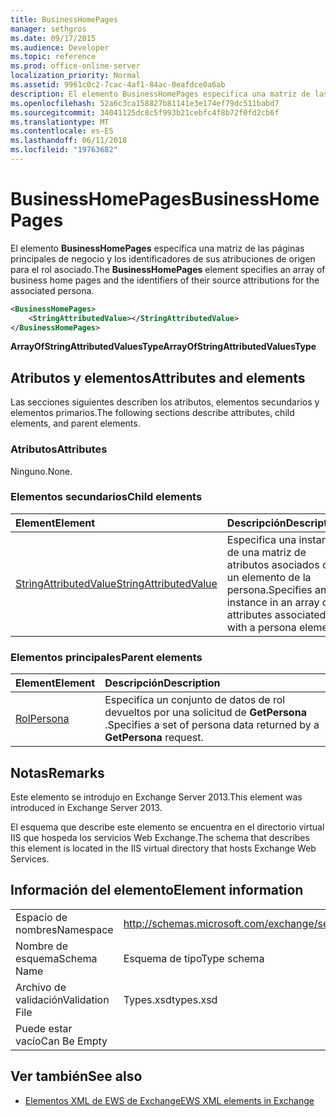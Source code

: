 ```yaml
---
title: BusinessHomePages
manager: sethgros
ms.date: 09/17/2015
ms.audience: Developer
ms.topic: reference
ms.prod: office-online-server
localization_priority: Normal
ms.assetid: 9961c0c2-7cac-4af1-84ac-0eafdce0a6ab
description: El elemento BusinessHomePages especifica una matriz de las páginas principales de negocio y los identificadores de sus atribuciones de origen para el rol asociado.
ms.openlocfilehash: 52a6c3ca158827b81141e3e174ef79dc511babd7
ms.sourcegitcommit: 34041125dc8c5f993b21cebfc4f8b72f0fd2cb6f
ms.translationtype: MT
ms.contentlocale: es-ES
ms.lasthandoff: 06/11/2018
ms.locfileid: "19763682"
---
```

# <a name="businesshomepages"></a><span data-ttu-id="89015-103">BusinessHomePages</span><span class="sxs-lookup"><span data-stu-id="89015-103">BusinessHomePages</span></span>

<span data-ttu-id="89015-104">El elemento **BusinessHomePages** especifica una matriz de las páginas principales de negocio y los identificadores de sus atribuciones de origen para el rol asociado.</span><span class="sxs-lookup"><span data-stu-id="89015-104">The **BusinessHomePages** element specifies an array of business home pages and the identifiers of their source attributions for the associated persona.</span></span> 
  
```XML
<BusinessHomePages>
    <StringAttributedValue></StringAttributedValue>
</BusinessHomePages>
```

 <span data-ttu-id="89015-105">**ArrayOfStringAttributedValuesType**</span><span class="sxs-lookup"><span data-stu-id="89015-105">**ArrayOfStringAttributedValuesType**</span></span>
## <a name="attributes-and-elements"></a><span data-ttu-id="89015-106">Atributos y elementos</span><span class="sxs-lookup"><span data-stu-id="89015-106">Attributes and elements</span></span>

<span data-ttu-id="89015-107">Las secciones siguientes describen los atributos, elementos secundarios y elementos primarios.</span><span class="sxs-lookup"><span data-stu-id="89015-107">The following sections describe attributes, child elements, and parent elements.</span></span>
  
### <a name="attributes"></a><span data-ttu-id="89015-108">Atributos</span><span class="sxs-lookup"><span data-stu-id="89015-108">Attributes</span></span>

<span data-ttu-id="89015-109">Ninguno.</span><span class="sxs-lookup"><span data-stu-id="89015-109">None.</span></span>
  
### <a name="child-elements"></a><span data-ttu-id="89015-110">Elementos secundarios</span><span class="sxs-lookup"><span data-stu-id="89015-110">Child elements</span></span>

|<span data-ttu-id="89015-111">**Element**</span><span class="sxs-lookup"><span data-stu-id="89015-111">**Element**</span></span>|<span data-ttu-id="89015-112">**Descripción**</span><span class="sxs-lookup"><span data-stu-id="89015-112">**Description**</span></span>|
|:-----|:-----|
|[<span data-ttu-id="89015-113">StringAttributedValue</span><span class="sxs-lookup"><span data-stu-id="89015-113">StringAttributedValue</span></span>](stringattributedvalue.md) <br/> |<span data-ttu-id="89015-114">Especifica una instancia de una matriz de atributos asociados con un elemento de la persona.</span><span class="sxs-lookup"><span data-stu-id="89015-114">Specifies an instance in an array of attributes associated with a persona element.</span></span>  <br/> |
   
### <a name="parent-elements"></a><span data-ttu-id="89015-115">Elementos principales</span><span class="sxs-lookup"><span data-stu-id="89015-115">Parent elements</span></span>

|<span data-ttu-id="89015-116">**Element**</span><span class="sxs-lookup"><span data-stu-id="89015-116">**Element**</span></span>|<span data-ttu-id="89015-117">**Descripción**</span><span class="sxs-lookup"><span data-stu-id="89015-117">**Description**</span></span>|
|:-----|:-----|
|[<span data-ttu-id="89015-118">Rol</span><span class="sxs-lookup"><span data-stu-id="89015-118">Persona</span></span>](persona.md) <br/> |<span data-ttu-id="89015-119">Especifica un conjunto de datos de rol devueltos por una solicitud de **GetPersona** .</span><span class="sxs-lookup"><span data-stu-id="89015-119">Specifies a set of persona data returned by a **GetPersona** request.</span></span>  <br/> |
   
## <a name="remarks"></a><span data-ttu-id="89015-120">Notas</span><span class="sxs-lookup"><span data-stu-id="89015-120">Remarks</span></span>

<span data-ttu-id="89015-121">Este elemento se introdujo en Exchange Server 2013.</span><span class="sxs-lookup"><span data-stu-id="89015-121">This element was introduced in Exchange Server 2013.</span></span>
  
<span data-ttu-id="89015-122">El esquema que describe este elemento se encuentra en el directorio virtual IIS que hospeda los servicios Web Exchange.</span><span class="sxs-lookup"><span data-stu-id="89015-122">The schema that describes this element is located in the IIS virtual directory that hosts Exchange Web Services.</span></span>
  
## <a name="element-information"></a><span data-ttu-id="89015-123">Información del elemento</span><span class="sxs-lookup"><span data-stu-id="89015-123">Element information</span></span>

|||
|:-----|:-----|
|<span data-ttu-id="89015-124">Espacio de nombres</span><span class="sxs-lookup"><span data-stu-id="89015-124">Namespace</span></span>  <br/> |http://schemas.microsoft.com/exchange/services/2006/types  <br/> |
|<span data-ttu-id="89015-125">Nombre de esquema</span><span class="sxs-lookup"><span data-stu-id="89015-125">Schema Name</span></span>  <br/> |<span data-ttu-id="89015-126">Esquema de tipo</span><span class="sxs-lookup"><span data-stu-id="89015-126">Type schema</span></span>  <br/> |
|<span data-ttu-id="89015-127">Archivo de validación</span><span class="sxs-lookup"><span data-stu-id="89015-127">Validation File</span></span>  <br/> |<span data-ttu-id="89015-128">Types.xsd</span><span class="sxs-lookup"><span data-stu-id="89015-128">types.xsd</span></span>  <br/> |
|<span data-ttu-id="89015-129">Puede estar vacío</span><span class="sxs-lookup"><span data-stu-id="89015-129">Can Be Empty</span></span>  <br/> ||
   
## <a name="see-also"></a><span data-ttu-id="89015-130">Ver también</span><span class="sxs-lookup"><span data-stu-id="89015-130">See also</span></span>



- [<span data-ttu-id="89015-131">Elementos XML de EWS de Exchange</span><span class="sxs-lookup"><span data-stu-id="89015-131">EWS XML elements in Exchange</span></span>](ews-xml-elements-in-exchange.md)

